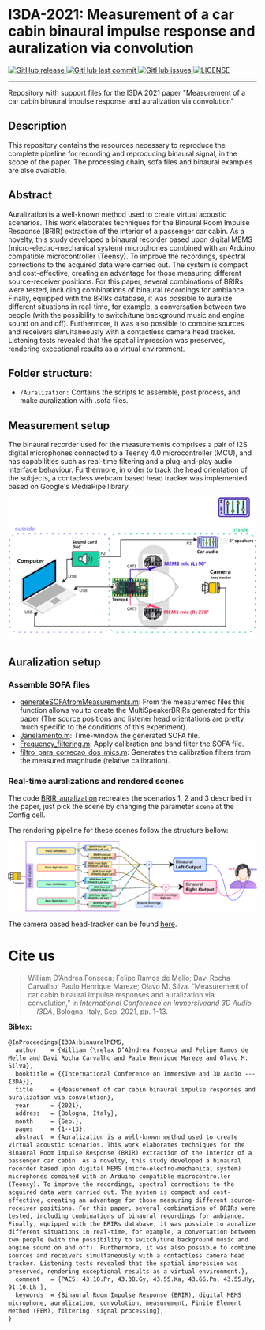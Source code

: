 # I3DA-2021: Measurement of a car cabin binaural impulse response and auralization via convolution

<p align="left">
  <a href="https://github.com/eac-ufsm/i3da-2021/releases/" target="_blank">
    <img alt="GitHub release" src="https://img.shields.io/github/v/release/eac-ufsm/i3da-2021?include_prereleases&style=flat-square">
  </a>

  <a href="https://github.com/eac-ufsm/i3da-2021/commits/master" target="_blank">
    <img src="https://img.shields.io/github/last-commit/eac-ufsm/i3da-2021?style=flat-square" alt="GitHub last commit">
  </a>

  <a href="https://github.com/eac-ufsm/i3da-2021/issues" target="_blank">
    <img src="https://img.shields.io/github/issues/eac-ufsm/i3da-2021?style=flat-square&color=red" alt="GitHub issues">
  </a>

  <a href="https://github.com/eac-ufsm/i3da-2021/blob/master/LICENSE" target="_blank">
    <img alt="LICENSE" src="https://img.shields.io/github/license/eac-ufsm/i3da-2021?style=flat-square&color=yellow">
  <a/>

</p>
<hr>


Repository with support files for the I3DA 2021 paper "Measurement of a car cabin binaural impulse response and auralization via convolution"


## Description
This repository contains the resources necessary to reproduce the complete pipeline for recording and reproducing binaural signal, in the scope of the paper. The processing chain, sofa files and binaural examples are also available.

## Abstract

Auralization is a well-known method used to create virtual acoustic scenarios. This work elaborates techniques for the Binaural Room Impulse Response (BRIR) extraction of the interior of a passenger car cabin. As a novelty, this study developed a binaural recorder based upon digital MEMS (micro-electro-mechanical system) microphones combined with an Arduino compatible microcontroller (Teensy). To improve the recordings, spectral corrections to the acquired data were carried out. The system is compact and cost-effective, creating an advantage for those measuring different source-receiver positions. For this paper, several combinations of BRIRs were tested, including combinations of binaural recordings for ambiance. Finally, equipped with the BRIRs database, it was possible to auralize different situations in real-time, for example, a conversation between two
people (with the possibility to switch/tune background music and engine sound on and off). Furthermore, it was also possible to combine sources and receivers simultaneously with a contactless camera head tracker. Listening tests revealed that the spatial impression was preserved, rendering exceptional results as a virtual environment.

## Folder structure:
  - ```/Auralization:``` Contains the scripts to assemble, post process, and make auralization with .sofa files.


## Measurement setup 

 The binaural recorder used for the measurements comprises a pair of I2S digital microphones connected to a Teensy 4.0 microcontroller (MCU), and has capabilities such as real-time filtering and a plug-and-play audio interface behaviour. Furthermore, in order to track the head orientation of the subjects, a contacless webcam based head tracker was implemented based on Google's MediaPipe library.

<p align="center">
<img width="500px" src="https://github.com/eac-ufsm/i3da-2021/blob/main/img/car_ms_signal_chain.png"/>
</p>


## Auralization setup
### Assemble SOFA files 
- [generateSOFAfromMeasurements.m](https://github.com/eac-ufsm/i3da-2021/blob/main/Auralization/Functions/generateSOFAfromMeasurements.m): From the measuremed files this function allows you to create the MultiSpeakerBRIRs generated for this paper (The source positions and listener head orientations are pretty much specific to the conditions of this experiment).
- [Janelamento.m](https://github.com/eac-ufsm/i3da-2021/blob/main/Auralization/Functions/Janelamento.m): Time-window the generated SOFA file.
- [Frequency_filtering.m](https://github.com/eac-ufsm/i3da-2021/blob/main/Auralization/Functions/Frequency_filtering.m): Apply calibration and band filter the SOFA file.
- [filtro_para_correcao_dos_mics.m](https://github.com/eac-ufsm/i3da-2021/blob/main/Auralization/Functions/Calibration%20filters/filtro_para_correcao_dos_mics.m): Generates the calibration filters from the measured magnitude (relative calibration).

### Real-time auralizations and rendered scenes
The code [BRIR_auralization](https://github.com/eac-ufsm/i3da-2021/blob/main/Auralization/Functions/BRIR_auralization.m) recreates the scenarios 1, 2 and 3 described in the paper, just pick the scene by changing the parameter ```scene``` at the Config cell.

The rendering pipeline for these scenes follow the structure bellow:


<p align="center">
<img width="800px" src="https://github.com/eac-ufsm/i3da-2021/blob/main/img/auralization_engine.png"/>
</p>

The camera based head-tracker can be found [here](https://github.com/eac-ufsm/internoise2021-headtracker).


# Cite us

> William D’Andrea Fonseca; Felipe Ramos de Mello; Davi Rocha Carvalho; Paulo Henrique Mareze; Olavo M. Silva. “Measurement of car cabin binaural impulse responses and auralization via convolution,” in *International Conference on Immersiveand 3D Audio — I3DA*, Bologna, Italy, Sep. 2021, pp. 1–13.

**Bibtex:**
```
@InProceedings{I3DA:binauralMEMS,
  author    = {William {\relax D’A}ndrea Fonseca and Felipe Ramos de Mello and Davi Rocha Carvalho and Paulo Henrique Mareze and Olavo M. Silva},
  booktitle = {{International Conference on Immersive and 3D Audio --- I3DA}},
  title     = {Measurement of car cabin binaural impulse responses and auralization via convolution},
  year      = {2021},
  address   = {Bologna, Italy},
  month     = {Sep.},
  pages     = {1--13},
  abstract  = {Auralization is a well-known method used to create virtual acoustic scenarios. This work elaborates techniques for the Binaural Room Impulse Response (BRIR) extraction of the interior of a passenger car cabin. As a novelty, this study developed a binaural recorder based upon digital MEMS (micro-electro-mechanical system) microphones combined with an Arduino compatible microcontroller (Teensy). To improve the recordings, spectral corrections to the acquired data were carried out. The system is compact and cost-effective, creating an advantage for those measuring different source-receiver positions. For this paper, several combinations of BRIRs were tested, including combinations of binaural recordings for ambiance. Finally, equipped with the BRIRs database, it was possible to auralize different situations in real-time, for example, a conversation between two people (with the possibility to switch/tune background music and engine sound on and off). Furthermore, it was also possible to combine sources and receivers simultaneously with a contactless camera head tracker. Listening tests revealed that the spatial impression was preserved, rendering exceptional results as a virtual environment.},
  comment   = {PACS: 43.10.Pr, 43.38.Gy, 43.55.Ka, 43.66.Pn, 43.55.Hy, 91.10.Lh },
  keywords  = {Binaural Room Impulse Response (BRIR), digital MEMS microphone, auralization, convolution, measurement, Finite Element Method (FEM), filtering, signal processing},
}
```


